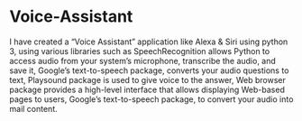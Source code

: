 # Voice-Assistant
I have created a “Voice Assistant” application like Alexa &amp; Siri using python 3, using various libraries such as SpeechRecognition allows Python to access audio from your system’s microphone, transcribe the audio, and save it, Google’s text-to-speech package, converts your audio questions to text, Playsound package is used to give voice to the answer, Web browser package provides a high-level interface that allows displaying Web-based pages to users, Google’s text-to-speech package, to convert your audio into mail content.
